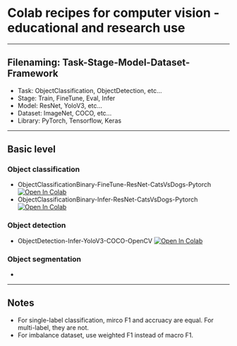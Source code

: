 # Colab recipes for computer vision - educational and research use

---

## Filenaming: Task-Stage-Model-Dataset-Framework
- Task: ObjectClassification, ObjectDetection, etc...
- Stage: Train, FineTune, Eval, Infer
- Model: ResNet, YoloV3, etc...
- Dataset: ImageNet, COCO, etc...
- Library: PyTorch, Tensorflow, Keras

---

## Basic level
### Object classification
- ObjectClassificationBinary-FineTune-ResNet-CatsVsDogs-Pytorch  [![Open In Colab](https://colab.research.google.com/assets/colab-badge.svg)](https://colab.research.google.com/drive/1pRrX-2D5QOoLG4uzC58YFMm8wtCwmaJk?usp=sharing)
- ObjectClassificationBinary-Infer-ResNet-CatsVsDogs-Pytorch  [![Open In Colab](https://colab.research.google.com/assets/colab-badge.svg)](https://colab.research.google.com/drive/1cobRaHYrubud9-8BgjEnce-8957d5_5y?usp=sharing)
### Object detection
- ObjectDetection-Infer-YoloV3-COCO-OpenCV  [![Open In Colab](https://colab.research.google.com/assets/colab-badge.svg)](https://colab.research.google.com/drive/1PKRX7TYwZ80YcvGYB-BjzA0QaqScwZJ1?usp=sharing)
### Object segmentation
- 
---

## Notes
- For single-label classification, mirco F1 and accruacy are equal. For multi-label, they are not.
- For imbalance dataset, use weighted F1 instead of macro F1. 
